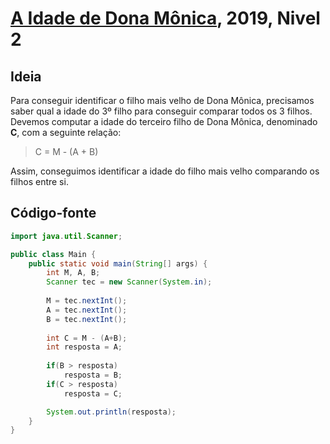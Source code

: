 # [A Idade de Dona Mônica](https://olimpiada.ic.unicamp.br/pratique/pu/2019/f1/idade/), 2019, Nivel 2

## Ideia

Para conseguir identificar o filho mais velho de Dona Mônica, precisamos saber qual a idade do 3º filho para conseguir comparar todos os 3 filhos.
Devemos computar a idade do terceiro filho de Dona Mônica, denominado **C**, com a seguinte relação:
> C = M - (A + B)

Assim, conseguimos identificar a idade do filho mais velho comparando os filhos entre si.

## Código-fonte

```java
import java.util.Scanner;

public class Main {
    public static void main(String[] args) {
        int M, A, B;
        Scanner tec = new Scanner(System.in);
        
        M = tec.nextInt();
        A = tec.nextInt();
        B = tec.nextInt();
        
        int C = M - (A+B);
        int resposta = A;
        
        if(B > resposta)
            resposta = B;
        if(C > resposta)
            resposta = C;

        System.out.println(resposta);
    }
}
```